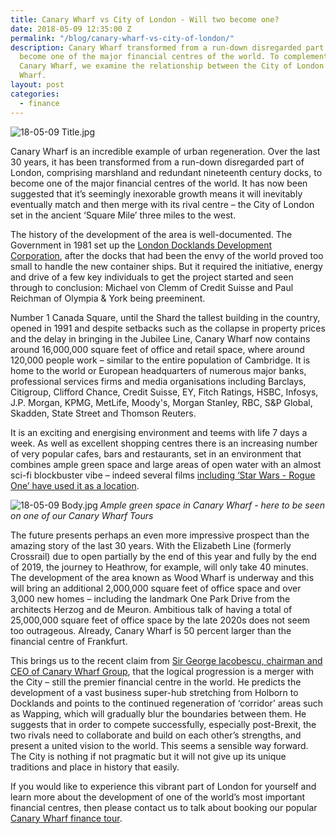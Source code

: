```yaml
---
title: Canary Wharf vs City of London - Will two become one?
date: 2018-05-09 12:35:00 Z
permalink: "/blog/canary-wharf-vs-city-of-london/"
description: Canary Wharf transformed from a run-down disregarded part of London to
  become one of the major financial centres of the world. To complement our tour of
  Canary Wharf, we examine the relationship between the City of London and Canary
  Wharf.
layout: post
categories:
  - finance
---
```


![18-05-09 Title.jpg](/uploads/18-05-09%20Title.jpg)

Canary Wharf is an incredible example of urban regeneration. Over the last 30 years, it has been transformed from a run-down disregarded part of London, comprising marshland and redundant nineteenth century docks, to become one of the major financial centres of the world. It has now been suggested that it’s seemingly inexorable growth means it will inevitably eventually match and then merge with its rival centre – the City of London set in the ancient ‘Square Mile’ three miles to the west.

The history of the development of the area is well-documented. The Government in 1981 set up the [London Docklands Development Corporation](http://www.lddc-history.org.uk/), after the docks that had been the envy of the world proved too small to handle the new container ships. But it required the initiative, energy and drive of a few key individuals to get the project started and seen through to conclusion: Michael von Clemm of Credit Suisse and Paul Reichman of Olympia & York being preeminent.

Number 1 Canada Square, until the Shard the tallest building in the country, opened in 1991 and despite setbacks such as the collapse in property prices and the delay in bringing in the Jubilee Line, Canary Wharf now contains around 16,000,000 square feet of office and retail space, where around 120,000 people work – similar to the entire population of Cambridge. It is home to the world or European headquarters of numerous major banks, professional services firms and media organisations including Barclays, Citigroup, Clifford Chance, Credit Suisse, EY, Fitch Ratings, HSBC, Infosys, J.P. Morgan, KPMG, MetLife, Moody's, Morgan Stanley, RBC, S&P Global, Skadden, State Street and Thomson Reuters.

It is an exciting and energising environment and teems with life 7 days a week. As well as excellent shopping centres there is an increasing number of very popular cafes, bars and restaurants, set in an environment that combines ample green space and large areas of open water with an almost sci-fi blockbuster vibe – indeed several films [including ‘Star Wars - Rogue One’ have used it as a location](https://www.theguardian.com/film/2016/apr/07/star-wars-rogue-one-london-jubilee-line-tube-station).

![18-05-09 Body.jpg](/uploads/18-05-09%20Body.jpg)
*Ample green space in Canary Wharf - here to be seen on one of our Canary Wharf Tours*

The future presents perhaps an even more impressive prospect than the amazing story of the last 30 years. With the Elizabeth Line (formerly Crossrail) due to open partially by the end of this year and fully by the end of 2019, the journey to Heathrow, for example, will only take 40 minutes. The development of the area known as Wood Wharf is underway and this will bring an additional 2,000,000 square feet of office space and over 3,000 new homes – including the landmark One Park Drive from the architects Herzog and de Meuron. Ambitious talk of having a total of 25,000,000 square feet of office space by the late 2020s does not seem too outrageous. Already, Canary Wharf is 50 percent larger than the financial centre of Frankfurt.

This brings us to the recent claim from [Sir George Iacobescu, chairman and CEO of Canary Wharf Group](https://www.standard.co.uk/business/meet-sir-george-iacobescu-the-romanian-visionary-who-transformed-docklands-a3738651.html), that the logical progression is a merger with the City – still the premier financial centre in the world. He predicts the development of a vast business super-hub stretching from Holborn to Docklands and points to the continued regeneration of ‘corridor’ areas such as Wapping, which will gradually blur the boundaries between them. He suggests that in order to compete successfully, especially post-Brexit, the two rivals need to collaborate and build on each other’s strengths, and present a united vision to the world.
This seems a sensible way forward. The City is nothing if not pragmatic but it will not give up its unique traditions and place in history that easily.

If you would like to experience this vibrant part of London for yourself and learn more about the development of one of the world’s most important financial centres, then please contact us to talk about booking our popular [Canary Wharf finance tour](https://www.insiderlondon.com/london/educational-tours/london-finance-walking-tour/#canary-wharf-walking-tour).
